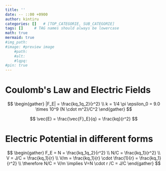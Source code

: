 ```yaml
---
title: ''
date: -- ::00 +0900
author: kintiru
categories: []   # [TOP_CATEGORIE, SUB_CATEGORIE]
tags: []     # TAG names should always be lowercase
math: true
mermaid: true
#img_path: 
#image: #preview image
    #path:
    #alt:
    #lqpq:
#pin: true
---
```

<!--- 
Include script per post to prevent version break and better per post management
-->
<script src="https://cdn.jsdelivr.net/npm/chart.js@4.1.2/dist/chart.umd.js"></script>

# Coulomb's Law and Electric Fields

$$
\begin{gather}
|F_E| = \frac{kq_1q_2}{r^2} \\
k = 1/4 \pi \epsilon_0 = 9.0 \times 10^9 (N \cdot m^2)/C^2
\end{gather}
$$

$$
\vec{E} = \frac{\vec{F}_E}{q} = \frac{kq}{r^2}
$$

# Electric Potential in different forms

$$
\begin{gather}
F_E = N = \frac{kq_1q_2}{r^2} \\
N/C = \frac{kq_1}{r^2} \\
V = J/C = \frac{kq_1}{r} \\
V/m = \frac{kq_1}{r} \cdot \frac{1}{r} = \frac{kq_1}{r^2} \\
\therefore N/C = V/m \implies V=N \cdot r /C = J/C 
\end{gather}
$$